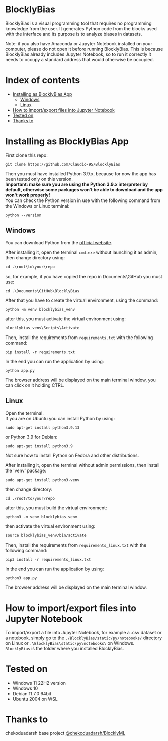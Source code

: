 <h1>BlocklyBias</h1>

BlocklyBias is a visual programming tool that requires no programming knowledge from the user. It generates Python code from the blocks used with the interface and its purpose is to analyze biases in datasets.

Note: if you also have Anaconda or Jupyter Notebook installed on your computer, please do not open it before running BlocklyBias. This is because BlocklyBias already includes Jupyter Notebook, so to run it correctly it needs to occupy a standard address that would otherwise be occupied.

# Index of contents

- [Installing as BlocklyBias App](#installing-as-blocklybias-app)
    -  [Windows](#windows)
    -  [Linux](#linux)
- [How to import/export files into Jupyter Notebook](#how-to-importexport-files-into-jupyter-notebook)
- [Tested on](#tested-on)
- [Thanks to](#thanks-to)
# Installing as BlocklyBias App
First clone this repo:

```shell
git clone https://github.com/Claudio-95/BlocklyBias
```
Then you must have installed Python 3.9.x, because for now the app has been tested only on this version.  
**Important: make sure you are using the Python 3.9.x interpreter by default, otherwise some packages won't be able to download and the app won't work properly!**  
You can check the Python version in use with the following command from the Windows or Linux terminal:

```shell
python --version
```

## Windows

You can download Python from the [official website](https://www.python.org/downloads/release/python-3913/).

After installing it, open the terminal `cmd.exe` without launching it as admin, then change directory using:

```shell
cd .\root\to\your\repo
```

so, for example, if you have copied the repo in Documents\GitHub you must use:

```shell
cd .\Documents\GitHub\BlocklyBias
```

After that you have to create the virtual environment, using the command:

```shell
python -m venv blocklybias_venv
```

after this, you must activate the virtual environment using:

```shell
blocklybias_venv\Scripts\Activate
```

Then, install the requirements from `requirements.txt` with the following command:

```shell
pip install -r requirements.txt
```

In the end you can run the application by using:

```shell
python app.py
```
The browser address will be displayed on the main terminal window, you can click on it holding CTRL.

## Linux

Open the terminal.  
If you are on Ubuntu you can install Python by using:

```shell
sudo apt-get install python3.9.13
```
or Python 3.9 for Debian:

```shell
sudo apt-get install python3.9
```

Not sure how to install Python on Fedora and other distributions.

After installing it, open the terminal without admin permissions, then install the 'venv' package:

```shell
sudo apt-get install python3-venv
```

then change directory:

```shell
cd ./root/to/your/repo
```
after this, you must build the virtual environment:

```shell
python3 -m venv blocklybias_venv
```

then activate the virtual environment using:

```shell
source blocklybias_venv/bin/activate
```
Then, install the requirements from `requirements_linux.txt` with the following command:

```shell
pip3 install -r requirements_linux.txt
```

In the end you can run the application by using:

```shell
python3 app.py
```

The browser address will be displayed on the main terminal window.

# How to import/export files into Jupyter Notebook

To import/export a file into Jupyter Notebook, for example a .csv dataset or a notebook, simply go to the `./BlocklyBias/static/py/notebooks/` directory on Linux or `.\BlocklyBias\static\py\notebooks\` on Windows.  
`BlocklyBias` is the folder where you installed BlocklyBias.

# Tested on

- Windows 11 22H2 version
- Windows 10
- Debian 11.7.0 64bit
- Ubuntu 2004 on WSL 

# Thanks to
chekoduadarsh base project [@chekoduadarsh/BlocklyML](https://github.com/chekoduadarsh/BlocklyML)
